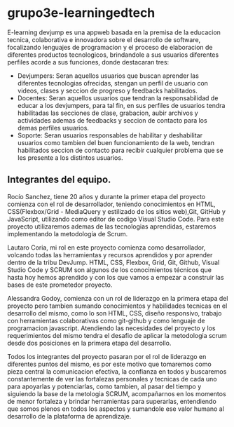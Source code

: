 # grupo3e-learningedtech
E-learning devjump es una appweb basada en la premisa de la educacion tecnica, colaborativa e innovadora sobre el desarrollo de software, focalizando lenguajes de programacion y
el proceso de elaboracion de diferentes productos tecnologicos, brindandole a sus usuarios diferentes perfiles acorde a sus funciones, donde destacaran tres:
- Devjumpers: Seran aquellos usuarios que buscan aprender las diferentes tecnologias ofrecidas, stengan un perfil de usuario con videos, clases y seccion de progreso y feedbacks habilitados.
- Docentes: Seran aquellos usuarios que tendran la responsabilidad de educar a los devjumpers, para tal fin, en sus perfiles de usuarios tendra habilitadas las secciones de clase, grabacion, aubir archivos y actividades
ademas de feedbacks y seccion de contacto para los demas perfiles usuarios.
- Soporte: Seran usuarios responsables de habilitar y deshabilitar usuarios como tambien del buen funcionamiento de la web, tendran habilitados seccion de contacto para recibir cualquier problema que se les presente a los distintos usuarios.

## Integrantes del equipo.

Rocío Sanchez, tiene 20 años y durante la primer etapa del proyecto comienza con el rol de desarrollador, teniendo conocimientos en HTML, CSS(Flexbox/Grid - MediaQuery
y estilizado de los sitios web),Git, GitHub y JavaScript, utilizando como editor de codigo Visual Studio Code. Para este proyecto utilizaremos ademas de las
tecnologias aprendidas, estaremos implementando la metodología de Scrum.

Lautaro Coria, mi rol en este proyecto comienza como desarrollador, volcando todas las herramientas y recursos aprendidos y por aprender dentro de la tribu DevJump.
HTML, CSS, Flexbox, Grid, Git, Github, Visual Studio Code y SCRUM son algunos de los conocimientos técnicos que
hasta hoy hemos aprendido y con los que vamos a empezar a construir las bases de este prometedor proyecto.

Alessandra Godoy, comienza con un rol de liderazgo en la primera etapa del proyecto pero tambien sumando conocimientos y habilidades tecnicas en el desarrollo del mismo, como lo son
HTML, CSS, diseño responsivo, trabajo con herramientas colaborativas como git-github y como lenguaje de programacion javascript. Atendiendo las necesidades del proyecto y los requerimientos del mismo tendra el desafio de aplicar la metodologia scrum desde dos posiciones en la primera etapa del desarrollo.



Todos los integrantes del proyecto pasaran por el rol de liderazgo en diferentes puntos del mismo, es por este motivo que tomaremos como pieza central la comunicacion efectiva, la confianza en todos
y buscaremos constantemente de ver las fortalezas personales y tecnicas de cada uno para apoyarlas y potenciarlas, como tambien, al pasar del tiempo y siguiendo la base de la metologia SCRUM, acompañarnos
en los momentos de menor fortaleza y brindar herramientas para superarlas, entendiendo que somos plenos en todos los aspectos y sumandole ese valor humano al desarrollo de la plataforma de aprendizaje.
